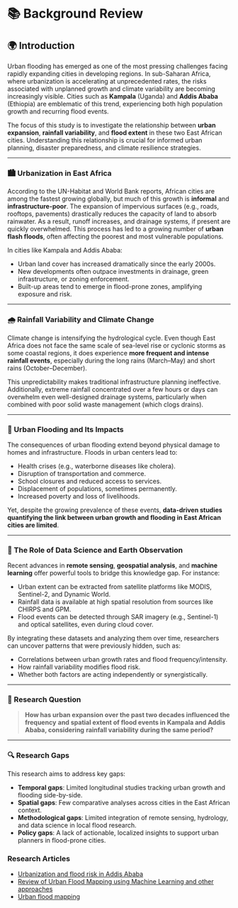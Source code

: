 # 📚 Background Review

## 🌍 Introduction

Urban flooding has emerged as one of the most pressing challenges facing
 rapidly expanding cities in developing regions. In sub-Saharan Africa, where
  urbanization is accelerating at unprecedented rates, the risks associated
   with unplanned growth and climate variability are becoming increasingly
    visible. Cities such as **Kampala** (Uganda) and **Addis Ababa** (Ethiopia)
     are emblematic of this trend, experiencing both high population growth and
      recurring flood events.

The focus of this study is to investigate the relationship between
 **urban expansion**, **rainfall variability**, and **flood extent** in these
  two East African cities. Understanding this relationship is crucial for
   informed urban planning, disaster preparedness, and climate resilience strategies.

---

### 🏙️ Urbanization in East Africa

According to the UN-Habitat and World Bank reports, African cities are among
 the fastest growing globally, but much of this growth is **informal** and
  **infrastructure-poor**. The expansion of impervious surfaces (e.g., roads,
   rooftops, pavements) drastically reduces the capacity of land to absorb
    rainwater. As a result, runoff increases, and drainage systems, if present
     are quickly overwhelmed.
This process has led to a growing number of **urban flash floods**, often
 affecting the poorest and most vulnerable populations.

In cities like Kampala and Addis Ababa:

- Urban land cover has increased dramatically since the early 2000s.
- New developments often outpace investments in drainage, green infrastructure,
 or zoning enforcement.
- Built-up areas tend to emerge in flood-prone zones, amplifying exposure and risk.

---

### 🌧️ Rainfall Variability and Climate Change

Climate change is intensifying the hydrological cycle. Even though East Africa
 does not face the same scale of sea-level rise or cyclonic storms as some
  coastal regions, it does experience **more frequent and intense rainfall
   events**, especially during the long rains (March–May) and short rains (October–December).

This unpredictability makes traditional infrastructure planning ineffective.
 Additionally, extreme rainfall concentrated over a few hours or days can
  overwhelm even well-designed drainage systems, particularly when combined
   with poor solid waste management (which clogs drains).

---

### 🌊 Urban Flooding and Its Impacts

The consequences of urban flooding extend beyond physical damage to homes and
 infrastructure. Floods in urban centers lead to:

- Health crises (e.g., waterborne diseases like cholera).
- Disruption of transportation and commerce.
- School closures and reduced access to services.
- Displacement of populations, sometimes permanently.
- Increased poverty and loss of livelihoods.

Yet, despite the growing prevalence of these events, **data-driven studies**
 **quantifying the link between urban growth and flooding in East African**
  **cities are limited**.

---

### 📡 The Role of Data Science and Earth Observation

Recent advances in **remote sensing**, **geospatial analysis**, and
 **machine learning** offer powerful tools to bridge this knowledge gap. For instance:

- Urban extent can be extracted from satellite platforms like MODIS,
 Sentinel-2, and Dynamic World.
- Rainfall data is available at high spatial resolution from sources like
 CHIRPS and GPM.
- Flood events can be detected through SAR imagery (e.g., Sentinel-1) and
 optical satellites, even during cloud cover.

By integrating these datasets and analyzing them over time, researchers can
 uncover patterns that were previously hidden, such as:

- Correlations between urban growth rates and flood frequency/intensity.
- How rainfall variability modifies flood risk.
- Whether both factors are acting independently or synergistically.

---

### 🎯 Research Question

> **How has urban expansion over the past two decades influenced the frequency**
 **and spatial extent of flood events in Kampala and Addis Ababa, considering**
 **rainfall variability during the same period?**

---

### 🔍 Research Gaps

This research aims to address key gaps:

- **Temporal gaps**: Limited longitudinal studies tracking urban growth and
 flooding side-by-side.
- **Spatial gaps**: Few comparative analyses across cities in the East African context.
- **Methodological gaps**: Limited integration of remote sensing, hydrology,
 and data science in local flood research.
- **Policy gaps**: A lack of actionable, localized insights to support urban
 planners in flood-prone cities.

### Research Articles

- [Urbanization and flood risk in Addis Ababa](https://www.sciencedirect.com/science/article/pii/S1877705816319609?via%3Dihub)
- [Review of Urban Flood Mapping using Machine Learning and other approaches](https://www.mdpi.com/2072-4292/17/3/524)
- [Urban flood mapping](https://arxiv.org/abs/2411.04153)
